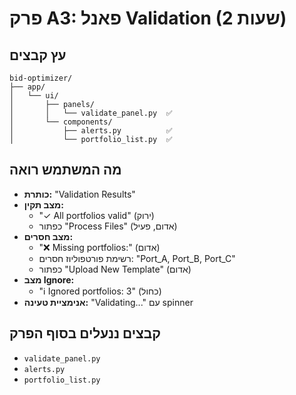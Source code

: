# פרק A3: פאנל Validation (2 שעות)

## עץ קבצים
```
bid-optimizer/
├── app/
│   └── ui/
│       ├── panels/
│       │   └── validate_panel.py  ✅
│       └── components/
│           ├── alerts.py          ✅
│           └── portfolio_list.py  ✅
```

## מה המשתמש רואה
- **כותרת:** "Validation Results"
- **מצב תקין:**
  - "✓ All portfolios valid" (ירוק)
  - כפתור "Process Files" (אדום, פעיל)
- **מצב חסרים:**
  - "❌ Missing portfolios:" (אדום)
  - רשימת פורטפוליוז חסרים: "Port_A, Port_B, Port_C"
  - כפתור "Upload New Template" (אדום)
- **מצב Ignore:**
  - "ℹ️ Ignored portfolios: 3" (כחול)
- **אנימציית טעינה:** "Validating..." עם spinner

## קבצים ננעלים בסוף הפרק
- `validate_panel.py`
- `alerts.py`
- `portfolio_list.py`